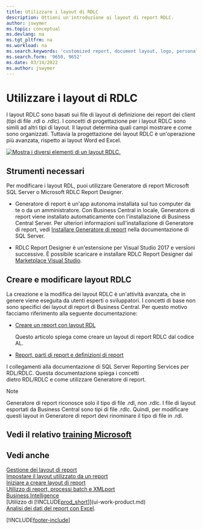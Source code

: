 ```yaml
---
title: Utilizzare i layout di RDLC
description: Ottieni un'introduzione ai layout di report RDLC.
author: jswymer
ms.topic: conceptual
ms.devlang: na
ms.tgt_pltfrm: na
ms.workload: na
ms.search.keywords: 'customized report, document layout, logo, personalize'
ms.search.form: '9650, 9652'
ms.date: 03/14/2022
ms.author: jswymer
---
```

# <a name="working-with-rdlc-layouts"></a><a name="working-with-rdlc-layouts"></a><a name="working-with-rdlc-layouts"></a>Utilizzare i layout di RDLC

I layout RDLC sono basati sui file di layout di definizione dei report dei client (tipi di file .rdl o .rdlc). I concetti di progettazione per i layout RDLC sono simili ad altri tipi di layout. Il layout determina quali campi mostrare e come sono organizzati. Tuttavia la progettazione dei layout RDLC è un'operazione più avanzata, rispetto ai layout Word ed Excel.

[![Mostra i diversi elementi di un layout RDLC.](media/rdlc-layout.png)](media/rdlc-layout.png#lightbox)

## <a name="required-tools"></a><a name="required-tools"></a><a name="required-tools"></a>Strumenti necessari

Per modificare i layout RDL, puoi utilizzare Generatore di report Microsoft SQL Server o Microsoft RDLC Report Designer.

- Generatore di report è un'app autonoma installata sul tuo computer da te o da un amministratore. Con Business Central in locale, Generatore di report viene installato automaticamente con l'installazione di Business Central Server. Per ulteriori informazioni sull'installazione di Generatore di report, vedi [Installare Generatore di report](/sql/reporting-services/install-windows/install-report-builder) nella documentazione di SQL Server.

- RDLC Report Designer è un'estensione per Visual Studio 2017 e versioni successive. È possibile scaricare e installare RDLC Report Designer dal [Marketplace Visual Studio](https://marketplace.visualstudio.com/items?itemName=ProBITools.MicrosoftRdlcReportDesignerforVisualStudio-18001).

## <a name="create-and-modify-rdlc-layouts"></a><a name="create-and-modify-rdlc-layouts"></a><a name="create-and-modify-rdlc-layouts"></a>Creare e modificare layout RDLC

La creazione e la modifica dei layout RDLC è un'attività avanzata, che in genere viene eseguita da utenti esperti o sviluppatori. I concetti di base non sono specifici dei layout di report di Business Central. Per questo motivo facciamo riferimento alla seguente documentazione:

- [Creare un report con layout RDL](/dynamics365/business-central/dev-itpro/developer/devenv-howto-rdl-report-layout)

    Questo articolo spiega come creare un layout di report RDLC dal codice AL.

- [Report, parti di report e definizioni di report ](/sql/reporting-services/report-design/reports-report-parts-and-report-definitions-report-builder-and-ssrs?)

 I collegamenti alla documentazione di SQL Server Reporting Services per RDL/RDLC. Questa documentazione spiega i concetti  
dietro RDL/RDLC e come utilizzare Generatore di report.

> [!NOTE]
> Generatore di report riconosce solo il tipo di file .rdl, non .rdlc. I file di layout esportati da Business Central sono tipi di file .rdlc. Quindi, per modificare questi layout in Generatore di report devi rinominare il tipo di file in .rdl.

## <a name="see-related-microsoft-training"></a><a name="see-related-microsoft-training"></a><a name="see-related-microsoft-training"></a>Vedi il relativo [training Microsoft](/training/modules/change-documents-dynamics-365-business-central/index)

## <a name="see-also"></a><a name="see-also"></a><a name="see-also"></a>Vedi anche

[Gestione dei layout di report](ui-manage-report-layouts.md)  
[Impostare il layout utilizzato da un report](ui-set-report-layout.md)  
[Iniziare a creare layout di report](ui-get-started-layouts.md)  
[Utilizzo di report, processi batch e XMLport](ui-work-report.md)  
[Business Intelligence](bi.md)  
[Utilizzo di [!INCLUDE[prod_short](includes/prod_short.md)]](ui-work-product.md)  
[Analisi dei dati del report con Excel](report-analyze-excel.md).

[!INCLUDE[footer-include](includes/footer-banner.md)]
